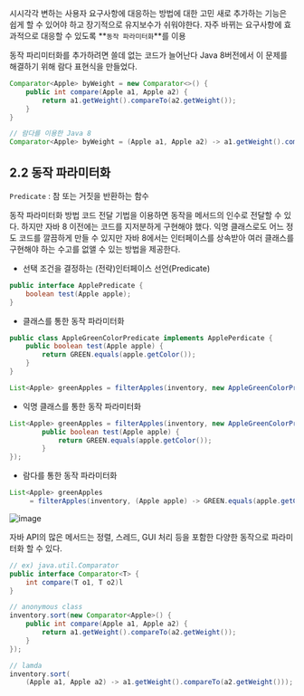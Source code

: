 시시각각 변하는 사용자 요구사항에 대응하는 방법에 대한 고민
새로 추가하는 기능은 쉽게 할 수 있어야 하고 장기적으로 유지보수가 쉬워야한다.
자주 바뀌는 요구사항에 효과적으로 대응할 수 있도록 **`동작 파라미터화`**를 이용

동작 파리미터화를 추가하려면 쓸데 없는 코드가 늘어난다 Java 8버전에서 이 문제를 해결하기 위해 람다 표현식을 만들었다.
``` java
Comparator<Apple> byWeight = new Comparator<>() {
    public int compare(Apple a1, Apple a2) {
        return a1.getWeight().compareTo(a2.getWeight());
    }
}

// 람다를 이용한 Java 8
Comparator<Apple> byWeight = (Apple a1, Apple a2) -> a1.getWeight().compareTo(a2.getWeight());
```

## 2.2 동작 파라미터화
`Predicate` : 참 또는 거짓을 반환하는 함수

동작 파라미터화 방법
코드 전달 기법을 이용하면 동작을 메서드의 인수로 전달할 수 있다. 하지만 자바 8 이전에는 코드를 지저분하게 구현해야 했다. 익명 클래스로도 어느 정도 코드를 깔끔하게 만들 수 있지만 자바 8에서는 인터페이스를 상속받아 여러 클래스를 구현해야 하는 수고를 없앨 수 있는 방법을 제공한다.

- 선택 조건을 결정하는 (전략)인터페이스 선언(Predicate)

```java
public interface ApplePredicate {
	boolean test(Apple apple);
}
```

- 클래스를 통한 동작 파라미터화

```java
public class AppleGreenColorPredicate implements ApplePerdicate {
	public boolean test(Apple apple) {
		return GREEN.equals(apple.getColor());
	}
}

List<Apple> greenApples = filterApples(inventory, new AppleGreenColorPredicate());
```

- 익명 클래스를 통한 동작 파라미터화

```java
List<Apple> greenApples = filterApples(inventory, new AppleGreenColorPredicate() {
		public boolean test(Apple apple) {
			return GREEN.equals(apple.getColor());
		}
});
```

- 람다를 통한 동작 파라미터화

```java
List<Apple> greenApples
	 = filterApples(inventory, (Apple apple) -> GREEN.equals(apple.getColor()));
```

![image](https://img1.daumcdn.net/thumb/R1280x0/?scode=mtistory2&fname=https%3A%2F%2Fblog.kakaocdn.net%2Fdn%2FZp1m8%2FbtqP4ltjmFM%2FKzQ26f1to0vP6AI5Kefml0%2Fimg.png)

자바 API의 많은 메서드는 정렬, 스레드, GUI 처리 등을 포함한 다양한 동작으로 파라미터화 할 수 있다.

```java
// ex) java.util.Comparator
public interface Comparator<T> {
	int compare(T o1, T o2)l
}
```

```java
// anonymous class
inventory.sort(new Comparator<Apple>() {
	public int compare(Apple a1, Apple a2) {
		return a1.getWeight().compareTo(a2.getWeight());
	}
});

// lamda
inventory.sort(
	(Apple a1, Apple a2) -> a1.getWeight().compareTo(a2.getWeight()));
```